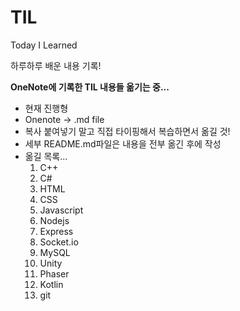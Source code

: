 # TIL
Today I Learned

하루하루 배운 내용 기록!

**OneNote에 기록한 TIL 내용들 옮기는 중...**
* 현재 진행형
* Onenote -> .md file
* 복사 붙여넣기 말고 직접 타이핑해서 복습하면서 옮길 것!
* 세부 README.md파일은 내용을 전부 옮긴 후에 작성
* 옮길 목록...
  1. C++
  2. C#
  3. HTML
  4. CSS
  5. Javascript
  6. Nodejs
  7. Express
  8. Socket.io
  9. MySQL
  10. Unity
  11. Phaser
  12. Kotlin
  13. git
